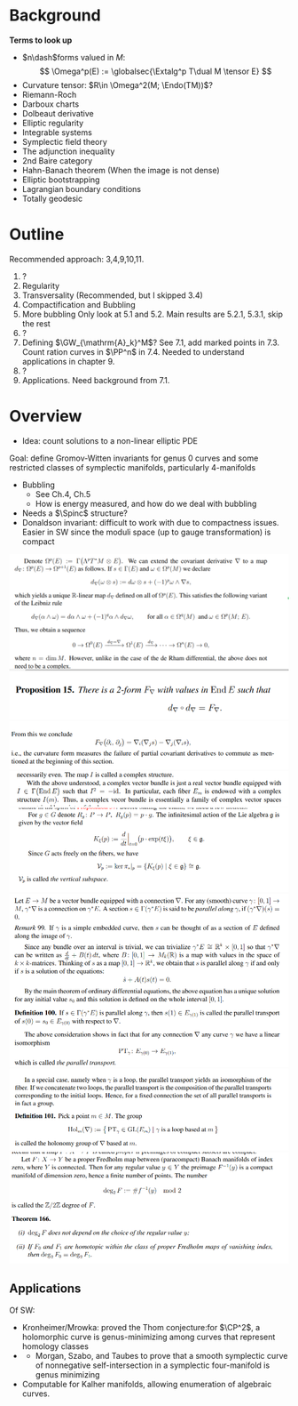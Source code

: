# Background

**Terms to look up**

- $n\dash$forms valued in $M$:
$$
\Omega^p(E) := \globalsec{\Extalg^p T\dual M \tensor E}
$$
- Curvature tensor: $R\in \Omega^2(M; \Endo(TM))$?
- Riemann-Roch
- Darboux charts
- Dolbeaut derivative
- Elliptic regularity
- Integrable systems
- Symplectic field theory
- The adjunction inequality
- 2nd Baire category
- Hahn-Banach theorem
	(When the image is not dense)
- Elliptic bootstrapping
- Lagrangian boundary conditions
- Totally geodesic


# Outline
Recommended approach: 3,4,9,10,11.

1. ?
2. Regularity
3. Transversality
	(Recommended, but I skipped 3.4)
4. Compactification and Bubbling
5. More bubbling
	Only look at 5.1 and 5.2.
	Main results are 5.2.1, 5.3.1, skip the rest
6. ?
7. Defining $\GW_{\mathrm{A}_k}^M$?
	See 7.1, add marked points in 7.3.
	Count ration curves in $\PP^n$ in 7.4.
	Needed to understand applications in chapter 9.
8. ?
9. Applications.
	Need background from 7.1.

# Overview

- Idea: count solutions to a non-linear elliptic PDE

Goal: define Gromov-Witten invariants for genus 0 curves and some restricted classes of symplectic manifolds, particularly 4-manifolds
- Bubbling
	- See Ch.4, Ch.5
	- How is energy measured, and how do we deal with bubbling
- Needs a $\Spinc$ structure?
- Donaldson invariant: difficult to work with due to compactness issues.
	Easier in SW since the moduli space (up to gauge transformation) is compact
	
![](../../zettelkasten/attachments/Pasted%20image%2020210613123207.png)
![Definition of curvature forms](../../zettelkasten/attachments/Pasted%20image%2020210613123239.png)
![](../../zettelkasten/attachments/Pasted%20image%2020210613123343.png)
![](../../zettelkasten/attachments/Pasted%20image%2020210613123746.png)
![](../../zettelkasten/attachments/Pasted%20image%2020210613123931.png)
![](../../zettelkasten/attachments/Pasted%20image%2020210613125636.png)
![](../../zettelkasten/attachments/Pasted%20image%2020210613125901.png)
![](../../zettelkasten/attachments/Pasted%20image%2020210613132212.png)

## Applications
Of SW:

- Kronheimer/Mrowka: proved the Thom conjecture:for $\CP^2$, a holomorphic curve is genus-minimizing among curves that represent homology classes
- - Morgan, Szabo, and Taubes to prove that a smooth symplectic curve of nonnegative self-intersection in a symplectic four-manifold is genus minimizing
- Computable for Kalher manifolds, allowing enumeration of algebraic curves.